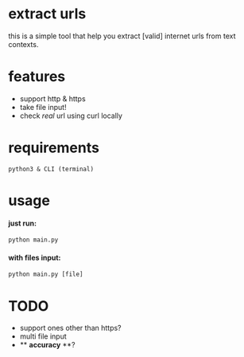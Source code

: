 # extract urls
this is a simple tool that help you extract [valid] internet urls from text contexts.

# features
* support http & https
* take file input!
* check *real* url using curl locally


# requirements
```
python3 & CLI (terminal)
```

# usage
#### just run:
```
python main.py
```
#### with files input:
```
python main.py [file]
```


# TODO
* support ones other than https?
* multi file input
* ** **accuracy** **?
